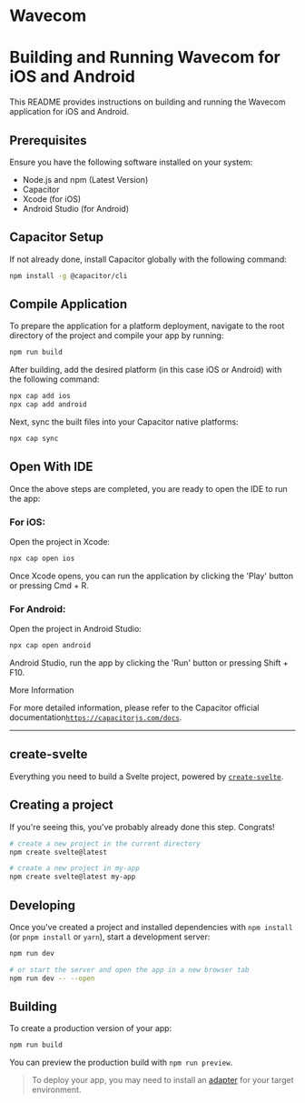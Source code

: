 # Wavecom
# Building and Running Wavecom for iOS and Android

This README provides instructions on building and running the Wavecom application for iOS and Android.

## Prerequisites

Ensure you have the following software installed on your system:

- Node.js and npm (Latest Version)
- Capacitor
- Xcode (for iOS)
- Android Studio (for Android)

## Capacitor Setup

If not already done, install Capacitor globally with the following command:

```bash
npm install -g @capacitor/cli
```
## Compile Application

To prepare the application for a platform deployment, navigate to the root directory of the project and compile your app by running:

```bash
npm run build
```

After building, add the desired platform (in this case iOS or Android) with the following command:

```bash
npx cap add ios
npx cap add android
```

Next, sync the built files into your Capacitor native platforms:

```bash
npx cap sync
```

## Open With IDE

Once the above steps are completed, you are ready to open the IDE to run the app:

### For iOS:

Open the project in Xcode:

```bash
npx cap open ios
```

Once Xcode opens, you can run the application by clicking the 'Play' button or pressing Cmd + R.

### For Android:

Open the project in Android Studio:

```bash
npx cap open android
```

Android Studio, run the app by clicking the 'Run' button or pressing Shift + F10.

More Information

For more detailed information, please refer to the Capacitor official documentation[`https://capacitorjs.com/docs`](https://capacitorjs.com/docs).

***

## create-svelte

Everything you need to build a Svelte project, powered by [`create-svelte`](https://github.com/sveltejs/kit/tree/master/packages/create-svelte).

## Creating a project

If you're seeing this, you've probably already done this step. Congrats!

```bash
# create a new project in the current directory
npm create svelte@latest

# create a new project in my-app
npm create svelte@latest my-app
```

## Developing

Once you've created a project and installed dependencies with `npm install` (or `pnpm install` or `yarn`), start a development server:

```bash
npm run dev

# or start the server and open the app in a new browser tab
npm run dev -- --open
```

## Building

To create a production version of your app:

```bash
npm run build
```

You can preview the production build with `npm run preview`.

> To deploy your app, you may need to install an [adapter](https://kit.svelte.dev/docs/adapters) for your target environment.
